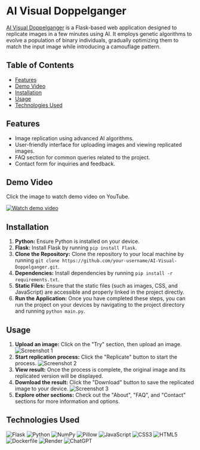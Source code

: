 # AI Visual Doppelganger
[AI Visual Doppelganger](https://ai-visual-doppelganger.onrender.com/) is a Flask-based web application designed to replicate images in a few minutes using AI. It employs genetic algorithms to evolve a population of binary individuals, gradually optimizing them to match the input image while introducing a camouflage pattern.

## Table of Contents
- [Features](#features)
- [Demo Video](#demo-video)
- [Installation](#installation)
- [Usage](#usage)
- [Technologies Used](#technologies-used)

## Features
- Image replication using advanced AI algorithms.
- User-friendly interface for uploading images and viewing replicated images.
- FAQ section for common queries related to the project.
- Contact form for inquiries and feedback.

## Demo Video
Click the image to watch demo video on YouTube.

[![Watch demo video](https://github.com/Ryo-samurai6340/AIVisualDoppelganger-image-replicator/assets/131563887/de8c4d0c-0812-4d55-84ac-09e8ea83de17)](https://www.youtube.com/watch?v=VT6eddrVVOA)


## Installation
1. **Python:** Ensure Python is installed on your device.
2. **Flask:** Install Flask by running `pip install Flask`.
3. **Clone the Repository:** Clone the repository to your local machine by running `git clone https://github.com/your-username/AI-Visual-Doppelganger.git`.
4. **Dependencies:** Install dependencies by running `pip install -r requirements.txt`.
5. **Static Files:** Ensure that the static files (such as images, CSS, and JavaScript) are accessible and properly linked in the project directly.
6. **Run the Application:** Once you have completed these steps, you can run the project on your devices by navigating to the project directory and running `python main.py`.

## Usage
1. **Upload an image:** Click on the "Try" section, then upload an image.
![Screenshot 1](https://github.com/Ryo-samurai6340/AIVisualDoppelganger-image-replicator/assets/131563887/b73ba512-00fa-4d0e-9e29-93111a82419f)
2. **Start replication process:** Click the "Replicate" button to start the process.
![Screenshot 2](https://github.com/Ryo-samurai6340/AIVisualDoppelganger-image-replicator/assets/131563887/6c2cbd30-72bb-4902-b1e1-9b61b73d63f1)
3. **View result:** Once the process is complete, the original image and its replicated version will be displayed.
4. **Download the result:** Click the "Download" button to save the replicated image to your device.
![Screenshot 3](https://github.com/Ryo-samurai6340/AIVisualDoppelganger-image-replicator/assets/131563887/a3bc7b9d-30c0-45d4-a501-054d0febea0b)
5. **Explore other sections:** Check out the "About", "FAQ", and "Contact" sections for more information and options.

## <a name="#technologies-used"></a>Technologies Used
![Flask](https://img.shields.io/badge/flask-%23000.svg?style=for-the-badge&logo=flask&logoColor=white)
![Python](https://img.shields.io/badge/python-3670A0?style=for-the-badge&logo=python&logoColor=ffdd54)
![NumPy](https://img.shields.io/badge/Numpy-777BB4?style=for-the-badge&logo=numpy&logoColor=white)
![Pillow](https://custom-icon-badges.demolab.com/badge/pillow-f2f4ef.svg?style=for-the-badge&logo=pillow)
![JavaScript](https://img.shields.io/badge/javascript-%23323330.svg?style=for-the-badge&logo=javascript&logoColor=%23F7DF1E)
![CSS3](https://img.shields.io/badge/css3-%231572B6.svg?style=for-the-badge&logo=css3&logoColor=white)
![HTML5](https://img.shields.io/badge/html5-%23E34F26.svg?style=for-the-badge&logo=html5&logoColor=white)
![Dockerfile](https://img.shields.io/badge/dockerfile-2496ED?style=for-the-badge&logo=docker&logoColor=white&color=2496ED)
![Render](https://img.shields.io/badge/Render-f2f4ef.svg?style=for-the-badge&logo=render&logoColor=000)
![ChatGPT](https://img.shields.io/badge/chatGPT-74aa9c?style=for-the-badge&logo=openai&logoColor=white)
